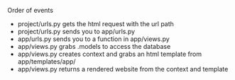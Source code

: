 Order of events
* project/urls.py gets the html request with the url path
* project/urls.py sends you to app/urls.py
* app/urls.py sends you to a function in app/views.py
* app/views.py grabs .models to access the database
* app/views.py creates context and grabs an html template from app/templates/app/
* app/views.py returns a rendered website from the context and template



